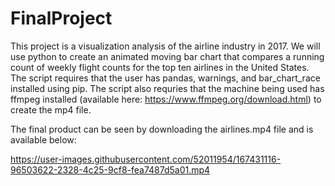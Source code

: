 # FinalProject

This project is a visualization analysis of the airline industry in 2017. We will use python to create an animated moving bar chart that compares a running count of weekly flight counts for the top ten airlines in the United States. The script requires that the user has pandas, warnings, and bar_chart_race installed using pip. The script also requries that the machine being used has ffmpeg installed (available here: https://www.ffmpeg.org/download.html) to create the mp4 file. 

The final product can be seen by downloading the airlines.mp4 file and is available below:


https://user-images.githubusercontent.com/52011954/167431116-96503622-2328-4c25-9cf8-fea7487d5a01.mp4

